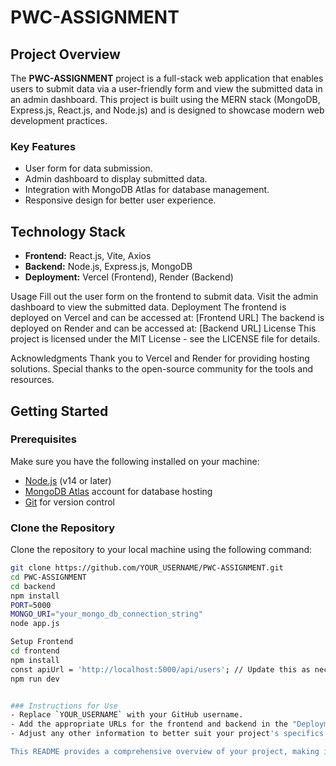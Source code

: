 # PWC-ASSIGNMENT

## Project Overview

The **PWC-ASSIGNMENT** project is a full-stack web application that enables users to submit data via a user-friendly form and view the submitted data in an admin dashboard. This project is built using the MERN stack (MongoDB, Express.js, React.js, and Node.js) and is designed to showcase modern web development practices. 

### Key Features
- User form for data submission.
- Admin dashboard to display submitted data.
- Integration with MongoDB Atlas for database management.
- Responsive design for better user experience.

## Technology Stack
- **Frontend:** React.js, Vite, Axios
- **Backend:** Node.js, Express.js, MongoDB
- **Deployment:** Vercel (Frontend), Render (Backend)

Usage
Fill out the user form on the frontend to submit data.
Visit the admin dashboard to view the submitted data.
Deployment
The frontend is deployed on Vercel and can be accessed at: [Frontend URL]
The backend is deployed on Render and can be accessed at: [Backend URL]
License
This project is licensed under the MIT License - see the LICENSE file for details.

Acknowledgments
Thank you to Vercel and Render for providing hosting solutions.
Special thanks to the open-source community for the tools and resources.


## Getting Started

### Prerequisites

Make sure you have the following installed on your machine:
- [Node.js](https://nodejs.org/en/) (v14 or later)
- [MongoDB Atlas](https://www.mongodb.com/cloud/atlas) account for database hosting
- [Git](https://git-scm.com/) for version control

### Clone the Repository

Clone the repository to your local machine using the following command:

```bash
git clone https://github.com/YOUR_USERNAME/PWC-ASSIGNMENT.git
cd PWC-ASSIGNMENT
cd backend
npm install
PORT=5000
MONGO_URI="your_mongo_db_connection_string"
node app.js

Setup Frontend
cd frontend
npm install
const apiUrl = 'http://localhost:5000/api/users'; // Update this as necessary
npm run dev


### Instructions for Use
- Replace `YOUR_USERNAME` with your GitHub username.
- Add the appropriate URLs for the frontend and backend in the "Deployment" section.
- Adjust any other information to better suit your project's specifics or any additional features you may have implemented. 

This README provides a comprehensive overview of your project, making it easy for others to understand how to run and utilize it.

